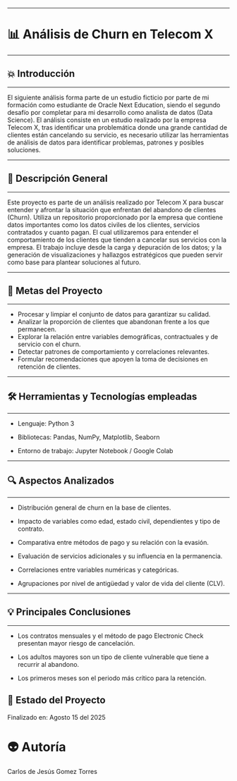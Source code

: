 
---

# 📊 **Análisis de Churn en Telecom X**

---

## :boom: Introducción

---

El siguiente análisis forma parte de un estudio ficticio por parte de mi formación como estudiante de Oracle Next Education, siendo el segundo desafío por completar para mi desarrollo como analista de datos (Data Science).  El análisis consiste en un estudio realizado por la empresa Telecom X, tras identificar una problemática donde una grande cantidad de clientes están cancelando su servicio, es necesario utilizar las herramientas de análisis de datos para identificar problemas, patrones y posibles soluciones.

---

## 📌 **Descripción General**

---


Este proyecto es parte de un análisis realizado por Telecom X para buscar entender y afrontar la situación que enfrentan del abandono de clientes (Churn). Utiliza un repositorio proporcionado por la empresa que contiene datos importantes como los datos civiles de los clientes, servicios contratados y cuanto pagan. El cual utilizaremos para entender el comportamiento de los clientes que tienden a cancelar sus servicios con la empresa.
El trabajo incluye desde la carga y depuración de los datos; y la generación de visualizaciones y hallazgos estratégicos que pueden servir como base para plantear soluciones al futuro.

---

## 🎯 **Metas del Proyecto**

---

*  Procesar y limpiar el conjunto de datos para garantizar su calidad.
*  Analizar la proporción de clientes que abandonan frente a los que permanecen.
*  Explorar la relación entre variables demográficas, contractuales y de servicio con el churn.
*  Detectar patrones de comportamiento y correlaciones relevantes.
*  Formular recomendaciones que apoyen la toma de decisiones en retención de clientes.
  
---

## 🛠 **Herramientas y Tecnologías empleadas**

---

*  Lenguaje: Python 3

*  Bibliotecas: Pandas, NumPy, Matplotlib, Seaborn

*  Entorno de trabajo: Jupyter Notebook / Google Colab

---

## 🔍 **Aspectos Analizados**

---

*  Distribución general de churn en la base de clientes.

*  Impacto de variables como edad, estado civil, dependientes y tipo de contrato.

*  Comparativa entre métodos de pago y su relación con la evasión.

*  Evaluación de servicios adicionales y su influencia en la permanencia.

*  Correlaciones entre variables numéricas y categóricas.

*  Agrupaciones por nivel de antigüedad y valor de vida del cliente (CLV).

---

## 💡 **Principales Conclusiones**

---

*  Los contratos mensuales y el método de pago Electronic Check presentan mayor riesgo de cancelación.

*  Los adultos mayores son un tipo de cliente vulnerable que tiene a recurrir al abandono.

*  Los primeros meses son el periodo más crítico para la retención.

## 📅 **Estado del Proyecto**

Finalizado en:  Agosto 15 del 2025

# :alien: **Autoría** 
Carlos de Jesús Gomez Torres
